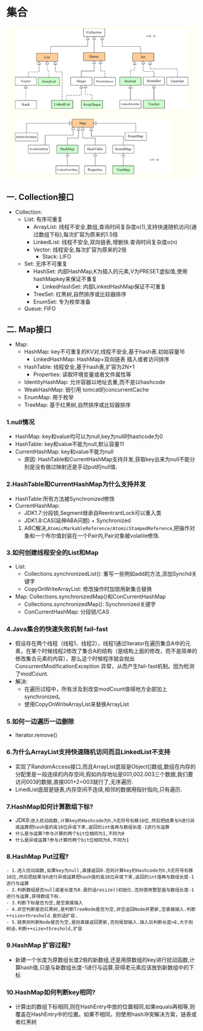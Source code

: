 # 集合
![集合框架](/静态资源/List和Map.png )

## 一. Collection接口

  - Collection:
    - List: 有序可重复
      - ArrayList: 线程不安全,数组,查询时间复杂度o(1),支持快速随机访问(通过数组下标),每次扩容为原来的1.5倍
      - LinkedList: 线程不安全,双向链表,增删快.查询时间复杂度o(n)
      - Vector: 线程安全,每次扩容为原来的2倍
        - Stack: LIFO 
    - Set: 无序不可重复
      - HashSet: 内部HashMap,K为插入的元素,V为PRESET虚拟值,使用hashMapkey来保证不重复
        - LinkedHashSet: 内部LinkedHashMap保证不可重复
      - TreeSet: 红黑树,自然排序或比较器排序
      - EnumSet: 专为枚举准备
    - Queue: FIFO

## 二. Map接口
  - Map:
    - HashMap: key不可重复的KV对,线程不安全,基于hash表.初始容量16
      - LinkedHashMap: HashMap+双向链表 插入或者访问排序
    - HashTable: 线程安全,基于hash表,扩容为2N+1
      - Properties: 读取环境变量或者文件属性等 
    - IdentityHashMap: 允许容器以地址去重,而不是以hashcode
    - WeakHashMap: 弱引用 tomcat的concurrentCache
    - EnumMap: 用于枚举
    - TreeMap:  基于红黑树,自然排序或比较器排序

### 1.null情况
  - HashMap: key和value均可以为null,key为null时hashcode为0
  - HashTable: key和value不能为null,默认容量11
  - CurrentHashMap: key和value不能为null
    - 原因: HashTable和CurrentHashMap支持并发,获取key出来为null不能分别是没有做过映射还是手动put的null值.

### 2.HashTable和CurrentHashMap为什么支持并发
  - HashTable:所有方法被Synchronized修饰
  - CurrentHashMap:
    - JDK1.7:分段锁,Segment继承自ReentrantLock可以重入类
    - JDK1.8:CAS(延伸ABA问题) + Synchronized
     1. ABC解决,`AtomicMarkableReference/AtomicStampedReference`,把操作对象和一个布尔值封装在一个Pair内,Pair对象被volatile修饰.
  
### 3.如何创建线程安全的List和Map
  - List: 
    -  Collections.synchronizedList(): 重写一些例如add的方法,添加Synchd关键字
    -  CopyOnWriteArrayList: 修改操作时加锁用新集合替换
  - Map: Collections.synchronizedMap()和ConCurrentHashMap
    - Collections.synchronizedMap(): Synchronized关键字
    - ConCurrentHashMap: 分段锁/CAS
  
### 4.Java集合的快速失败机制 fail-fast
  - 假设存在两个线程（线程1、线程2），线程1通过Iterator在遍历集合A中的元素，在某个时候线程2修改了集合A的结构（是结构上面的修改，而不是简单的修改集合元素的内容），那么这个时候程序就会抛出 ConcurrentModificationException 异常，从而产生fail-fast机制。因为检测了modCount.
  - 解决: 
    - 在遍历过程中，所有涉及到改变modCount值得地方全部加上synchronized。
    - 使用CopyOnWriteArrayList来替换ArrayList

### 5.如何一边遍历一边删除
  - Iterator.remove() 
  
### 6.为什么ArrayList支持快速随机访问而且LinkedList不支持
  - 实现了RandomAccess接口,而且ArrayList底层是Object[]数组,数组在内存的分配里是一段连续的内存空间,假如内存地址是001,002.003三个数据,我们要访问003的数据,直接001+2=003就行了,无序遍历.
  - LinedList底层是链表,内存空间不连续,相邻的数据用指针指向,只有遍历.

### 7.HashMap如何计算数组下标?
  - JDK8:`进入扰动函数,计算key的Hashcode为h,h无符号右移16位,然后把结果与h进行异或运算把hash值的高16位异或下来,返回的int值再与数组长度-1进行与运算`
  - `什么是与运算?参与计算的两个bit位相同为1,不同为0`
  - `什么是异或运算?参与计算的两个bit位相同为0,不同为1`

### 8.HashMap Put过程?
    - 1.进入扰动函数,如果key为null,直接返回0.否则计算key的Hashcode为h,h无符号右移16位,然后把结果与h进行异或运算把hash值的高16位异或下来,返回的int值再与数组长度-1进行与运算
    - 2.判断数组是否null或者长度为0.是的话resize()初始化.否则使用整型值与数组长度-1进行与运算,获得数组下标.
    - 3.判断下标是否为空,是空直接插入
    - 4.非空判断是否红黑树,是判断TreeNode是否为空,非空返回Node并更新,空直接插入.判断++size>threshold.是的话扩容.
    - 5.链表则判断Node是否为空,是则直接返回更新,否则尾部插入.插入后判断长度>8,大于则树话.判断++size>threshold,扩容

### 9.HashMap 扩容过程?
  - 新建一个长度为原数组长度2倍的新数组,还是用原数组的key进行扰动函数,计算hash值,只是与新数组长度-1进行与运算,获得老元素应该放到新数组中的下标

### 10.HashMap如何判断key相同?
  - 计算出的数组下标相同,则在HashEntry中放的位置相同,如果equals再相等,则覆盖在HashEntry中的位置。如果不相同，则使用hash冲突解决方案，链表或者红黑树